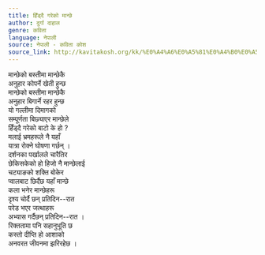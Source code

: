 ```yaml
---
title: हिँड्दै गरेको मान्छे
author: दुर्गा दाहाल
genre: कविता
language: नेपाली
source: नेपाली - कविता कोश
source_link: http://kavitakosh.org/kk/%E0%A4%A6%E0%A5%81%E0%A4%B0%E0%A5%8D%E0%A4%97%E0%A4%BE_%E0%A4%A6%E0%A4%BE%E0%A4%B9%E0%A4%BE%E0%A4%B2
---
```


मान्छेको बस्तीमा मान्छेकै  
अनुहार कोपर्ने खेती हुन्छ  
मान्छेको बस्तीमा मान्छेकै  
अनुहार बिगार्ने रहर हुन्छ  
यो गल्लीमा दिमागको  
सम्पूर्णता बिछ्याएर मान्छेले  
हिँड्दै गरेको बाटो के हो ?  
मलाई भ्रमहरूले नै यहाँ  
यात्रा रोक्ने घोषणा गर्छन् ।  
दर्शनका पर्खालले चारैतिर  
छेकिसकेको हो हिजो नै मान्छेलाई  
चट्याङको शक्ति बोकेर  
प्वालबाट छिर्दैछ यहाँ मान्छे  
कला भनेर मान्छेहरू  
दृश्य चोर्दै छन् प्रतिदिन--रात  
परेड भएर जत्थाहरू  
अभ्यास गर्दैछन् प्रतिदिन--रात ।  
रिक्ततामा पनि सहानुभूति छ  
कस्तो दीप्ति हो आशाको  
अनवरत जीवनमा झरिरहेछ ।
